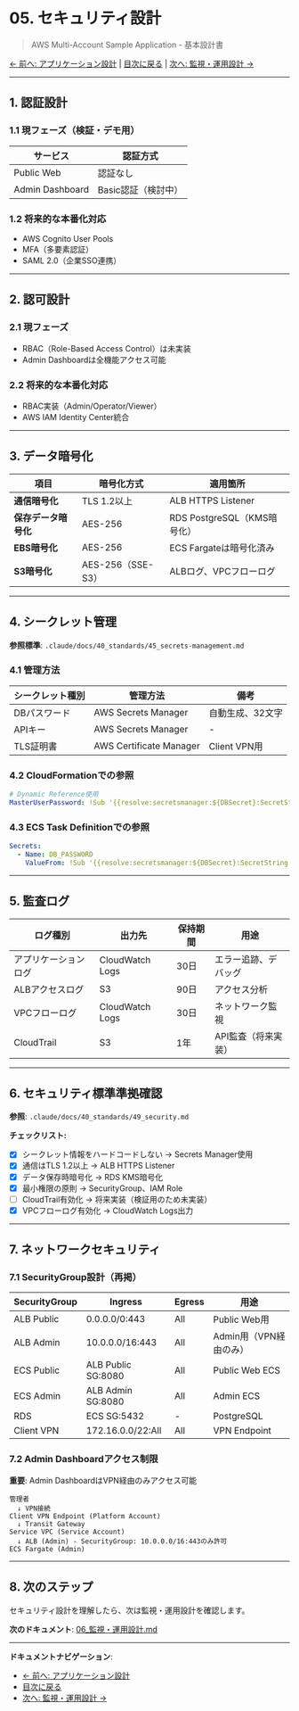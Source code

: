 # 05. セキュリティ設計

> AWS Multi-Account Sample Application - 基本設計書

[← 前へ: アプリケーション設計](04_アプリケーション設計.md) | [目次に戻る](00_目次.md) | [次へ: 監視・運用設計 →](06_監視・運用設計.md)

---

## 1. 認証設計

### 1.1 現フェーズ（検証・デモ用）

| サービス | 認証方式 |
|---------|---------|
| Public Web | 認証なし |
| Admin Dashboard | Basic認証（検討中） |

### 1.2 将来的な本番化対応

- AWS Cognito User Pools
- MFA（多要素認証）
- SAML 2.0（企業SSO連携）

---

## 2. 認可設計

### 2.1 現フェーズ

- RBAC（Role-Based Access Control）は未実装
- Admin Dashboardは全機能アクセス可能

### 2.2 将来的な本番化対応

- RBAC実装（Admin/Operator/Viewer）
- AWS IAM Identity Center統合

---

## 3. データ暗号化

| 項目 | 暗号化方式 | 適用箇所 |
|------|-----------|---------|
| **通信暗号化** | TLS 1.2以上 | ALB HTTPS Listener |
| **保存データ暗号化** | AES-256 | RDS PostgreSQL（KMS暗号化） |
| **EBS暗号化** | AES-256 | ECS Fargateは暗号化済み |
| **S3暗号化** | AES-256（SSE-S3） | ALBログ、VPCフローログ |

---

## 4. シークレット管理

**参照標準**: `.claude/docs/40_standards/45_secrets-management.md`

### 4.1 管理方法

| シークレット種別 | 管理方法 | 備考 |
|---------------|---------|------|
| DBパスワード | AWS Secrets Manager | 自動生成、32文字 |
| APIキー | AWS Secrets Manager | - |
| TLS証明書 | AWS Certificate Manager | Client VPN用 |

### 4.2 CloudFormationでの参照

```yaml
# Dynamic Reference使用
MasterUserPassword: !Sub '{{resolve:secretsmanager:${DBSecret}:SecretString:password}}'
```

### 4.3 ECS Task Definitionでの参照

```yaml
Secrets:
  - Name: DB_PASSWORD
    ValueFrom: !Sub '{{resolve:secretsmanager:${DBSecret}:SecretString:password}}'
```

---

## 5. 監査ログ

| ログ種別 | 出力先 | 保持期間 | 用途 |
|---------|--------|---------|------|
| アプリケーションログ | CloudWatch Logs | 30日 | エラー追跡、デバッグ |
| ALBアクセスログ | S3 | 90日 | アクセス分析 |
| VPCフローログ | CloudWatch Logs | 30日 | ネットワーク監視 |
| CloudTrail | S3 | 1年 | API監査（将来実装） |

---

## 6. セキュリティ標準準拠確認

**参照**: `.claude/docs/40_standards/49_security.md`

**チェックリスト:**

- [x] シークレット情報をハードコードしない → Secrets Manager使用
- [x] 通信はTLS 1.2以上 → ALB HTTPS Listener
- [x] データ保存時暗号化 → RDS KMS暗号化
- [x] 最小権限の原則 → SecurityGroup、IAM Role
- [ ] CloudTrail有効化 → 将来実装（検証用のため未実装）
- [x] VPCフローログ有効化 → CloudWatch Logs出力

---

## 7. ネットワークセキュリティ

### 7.1 SecurityGroup設計（再掲）

| SecurityGroup | Ingress | Egress | 用途 |
|--------------|---------|--------|------|
| ALB Public | 0.0.0.0/0:443 | All | Public Web用 |
| ALB Admin | 10.0.0.0/16:443 | All | Admin用（VPN経由のみ） |
| ECS Public | ALB Public SG:8080 | All | Public Web ECS |
| ECS Admin | ALB Admin SG:8080 | All | Admin ECS |
| RDS | ECS SG:5432 | - | PostgreSQL |
| Client VPN | 172.16.0.0/22:All | All | VPN Endpoint |

### 7.2 Admin Dashboardアクセス制限

**重要**: Admin DashboardはVPN経由のみアクセス可能

```
管理者
  ↓ VPN接続
Client VPN Endpoint (Platform Account)
  ↓ Transit Gateway
Service VPC (Service Account)
  ↓ ALB (Admin) - SecurityGroup: 10.0.0.0/16:443のみ許可
ECS Fargate (Admin)
```

---

## 8. 次のステップ

セキュリティ設計を理解したら、次は監視・運用設計を確認します。

**次のドキュメント**: [06_監視・運用設計.md](06_監視・運用設計.md)

---

**ドキュメントナビゲーション**:
- [← 前へ: アプリケーション設計](04_アプリケーション設計.md)
- [目次に戻る](00_目次.md)
- [次へ: 監視・運用設計 →](06_監視・運用設計.md)
